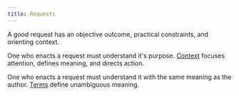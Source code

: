 ```yaml
---
title: Requests
---
```


A good request has an objective outcome, practical constraints, and orienting context.

One who enacts a request must understand it's purpose. [Context](./context/) focuses attention, defines meaning, and directs action.

One who enacts a request must understand it with the same meaning as the author. [Terms](./terms/) define unambiguous meaning.